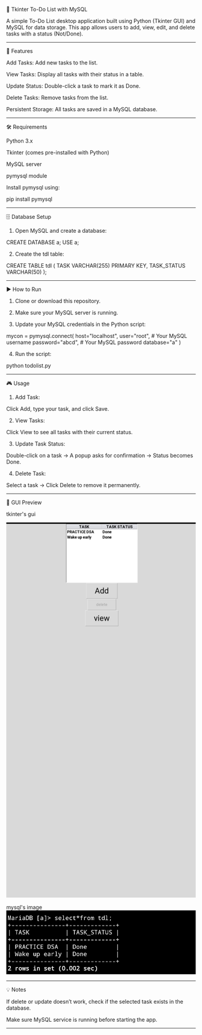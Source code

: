 📝 Tkinter To-Do List with MySQL

A simple To-Do List desktop application built using Python (Tkinter GUI) and MySQL for data storage.
This app allows users to add, view, edit, and delete tasks with a status (Not/Done).


---

📌 Features

Add Tasks: Add new tasks to the list.

View Tasks: Display all tasks with their status in a table.

Update Status: Double-click a task to mark it as Done.

Delete Tasks: Remove tasks from the list.

Persistent Storage: All tasks are saved in a MySQL database.



---

🛠️ Requirements

Python 3.x

Tkinter (comes pre-installed with Python)

MySQL server

pymysql module


Install pymysql using:

pip install pymysql


---

🗄️ Database Setup

1. Open MySQL and create a database:



CREATE DATABASE a;
USE a;

2. Create the tdl table:



CREATE TABLE tdl (
    TASK VARCHAR(255) PRIMARY KEY,
    TASK_STATUS VARCHAR(50)
);


---

▶️ How to Run

1. Clone or download this repository.


2. Make sure your MySQL server is running.


3. Update your MySQL credentials in the Python script:



mycon = pymysql.connect(
    host="localhost",
    user="root",       # Your MySQL username
    password="abcd",   # Your MySQL password
    database="a"
)

4. Run the script:



python todolist.py


---

🎮 Usage

1. Add Task:

Click Add, type your task, and click Save.



2. View Tasks:

Click View to see all tasks with their current status.



3. Update Task Status:

Double-click on a task → A popup asks for confirmation → Status becomes Done.



4. Delete Task:

Select a task → Click Delete to remove it permanently.





---

📸 GUI Preview

tkinter's gui

![Alt text](https://github.com/banu06764-blip/tkinter-to-do-list/blob/e3ab2bf0ed1173c9521f6c27b1734dcfda59dc0f/20250804_073737.jpg)


mysql's image
![Alt text](https://github.com/banu06764-blip/tkinter-to-do-list/blob/e3ab2bf0ed1173c9521f6c27b1734dcfda59dc0f/20250804_073754.jpg)



---


💡 Notes

If delete or update doesn’t work, check if the selected task exists in the database.

Make sure MySQL service is running before starting the app.



---
